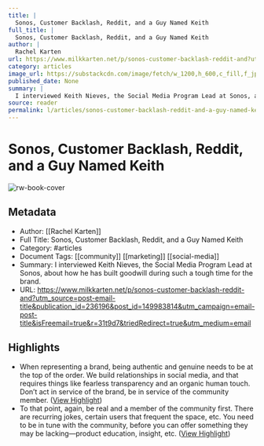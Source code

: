 ```yaml
---
title: |
  Sonos, Customer Backlash, Reddit, and a Guy Named Keith
full_title: |
  Sonos, Customer Backlash, Reddit, and a Guy Named Keith
author: |
  Rachel Karten
url: https://www.milkkarten.net/p/sonos-customer-backlash-reddit-and?utm_source=post-email-title&publication_id=236196&post_id=149983814&utm_campaign=email-post-title&isFreemail=true&r=31t9d7&triedRedirect=true&utm_medium=email
category: articles
image_url: https://substackcdn.com/image/fetch/w_1200,h_600,c_fill,f_jpg,q_auto:good,fl_progressive:steep,g_auto/https%3A%2F%2Fsubstack-post-media.s3.amazonaws.com%2Fpublic%2Fimages%2F31173ad4-8a1a-42d8-9a0b-5f1f2622bd24_1202x675.jpeg
published_date: None
summary: |
  I interviewed Keith Nieves, the Social Media Program Lead at Sonos, about how he has built goodwill during such a tough time for the brand.
source: reader
permalink: l/articles/sonos-customer-backlash-reddit-and-a-guy-named-keith
---
```

# Sonos, Customer Backlash, Reddit, and a Guy Named Keith

![rw-book-cover](https://substackcdn.com/image/fetch/w_1200,h_600,c_fill,f_jpg,q_auto:good,fl_progressive:steep,g_auto/https%3A%2F%2Fsubstack-post-media.s3.amazonaws.com%2Fpublic%2Fimages%2F31173ad4-8a1a-42d8-9a0b-5f1f2622bd24_1202x675.jpeg)

## Metadata
- Author: [[Rachel Karten]]
- Full Title: Sonos, Customer Backlash, Reddit, and a Guy Named Keith
- Category: #articles
- Document Tags: [[community]] [[marketing]] [[social-media]] 
- Summary: I interviewed Keith Nieves, the Social Media Program Lead at Sonos, about how he has built goodwill during such a tough time for the brand.
- URL: https://www.milkkarten.net/p/sonos-customer-backlash-reddit-and?utm_source=post-email-title&publication_id=236196&post_id=149983814&utm_campaign=email-post-title&isFreemail=true&r=31t9d7&triedRedirect=true&utm_medium=email

## Highlights
- When representing a brand, being authentic and genuine needs to be at the top of the order. We build relationships in social media, and that requires things like fearless transparency and an organic human touch. Don’t act in service of the brand, be in service of the community member. ([View Highlight](https://read.readwise.io/read/01jeatgnsv3jedvqv14z5ew0kn))
- To that point, again, be real and a member of the community first. There are recurring jokes, certain users that frequent the space, etc. You need to be in tune with the community, before you can offer something they may be lacking—product education, insight, etc. ([View Highlight](https://read.readwise.io/read/01jeatrca3cp6x0g3bvp2kcdy7))



